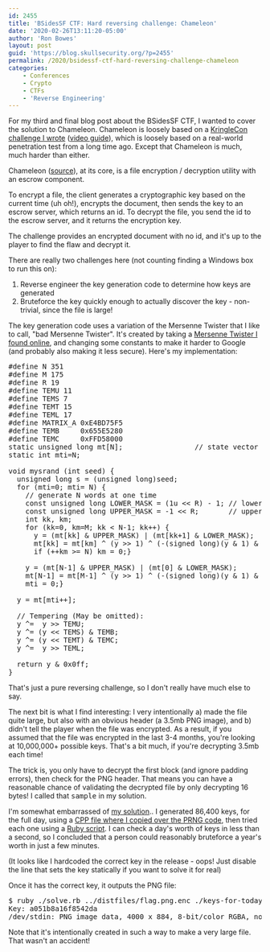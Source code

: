 ```yaml
---
id: 2455
title: 'BSidesSF CTF: Hard reversing challenge: Chameleon'
date: '2020-02-26T13:11:20-05:00'
author: 'Ron Bowes'
layout: post
guid: 'https://blog.skullsecurity.org/?p=2455'
permalink: /2020/bsidessf-ctf-hard-reversing-challenge-chameleon
categories:
    - Conferences
    - Crypto
    - CTFs
    - 'Reverse Engineering'
---
```


For my third and final blog post about the BSidesSF CTF, I wanted to cover the solution to Chameleon. Chameleon is loosely based on a <a href="https://2019.kringlecon.com/">KringleCon challenge I wrote</a> (<a href="https://www.youtube.com/watch?v=obJdpKDpFBA">video guide</a>), which is loosely based on a real-world penetration test from a long time ago. Except that Chameleon is much, much harder than either.
<!--more-->
Chameleon (<a href="https://github.com/BSidesSF/ctf-2020-release/blob/master/chameleon/challenge/client/src/chameleon.cpp">source</a>), at its core, is a file encryption / decryption utility with an escrow component.

To encrypt a file, the client generates a cryptographic key based on the current time (uh oh!), encrypts the document, then sends the key to an escrow server, which returns an id. To decrypt the file, you send the id to the escrow server, and it returns the encryption key.

The challenge provides an encrypted document with no id, and it's up to the player to find the flaw and decrypt it.

There are really two challenges here (not counting finding a Windows box to run this on):

<ol>
<li>Reverse engineer the key generation code to determine how keys are generated</li>
<li>Bruteforce the key quickly enough to actually discover the key - non-trivial, since the file is large!</li>
</ol>

The key generation code uses a variation of the Mersenne Twister that I like to call, "bad Mersenne Twister". It's created by taking a <a href="http://www.ai.mit.edu/courses/6.836-s03/handouts/sierra/random.c">Mersenne Twister I found online</a>, and changing some constants to make it harder to Google (and probably also making it less secure). Here's my implementation:

<pre>
#define N 351
#define M 175
#define R 19
#define TEMU 11
#define TEMS 7
#define TEMT 15
#define TEML 17
#define MATRIX_A 0xE4BD75F5
#define TEMB     0x655E5280
#define TEMC     0xFFD58000
static unsigned long mt[N];                 // state vector
static int mti=N;

void mysrand (int seed) {
  unsigned long s = (unsigned long)seed;
  for (mti=0; mti<N; mti++) {
    s = s * 29945647 - 1;
    mt[mti] = s;
  }
  return;
}

int myrand () {
  // generate 32 random bits
  unsigned long y;

  if (mti >= N) {
    // generate N words at one time
    const unsigned long LOWER_MASK = (1u << R) - 1; // lower R bits
    const unsigned long UPPER_MASK = -1 << R;       // upper 32-R bits
    int kk, km;
    for (kk=0, km=M; kk < N-1; kk++) {
      y = (mt[kk] & UPPER_MASK) | (mt[kk+1] & LOWER_MASK);
      mt[kk] = mt[km] ^ (y >> 1) ^ (-(signed long)(y & 1) & MATRIX_A);
      if (++km >= N) km = 0;}

    y = (mt[N-1] & UPPER_MASK) | (mt[0] & LOWER_MASK);
    mt[N-1] = mt[M-1] ^ (y >> 1) ^ (-(signed long)(y & 1) & MATRIX_A);
    mti = 0;}

  y = mt[mti++];

  // Tempering (May be omitted):
  y ^=  y >> TEMU;
  y ^= (y << TEMS) & TEMB;
  y ^= (y << TEMT) & TEMC;
  y ^=  y >> TEML;

  return y & 0x0ff;
}
</pre>

That's just a pure reversing challenge, so I don't really have much else to say.

The next bit is what I find interesting: I very intentionally a) made the file quite large, but also with an obvious header (a 3.5mb PNG image), and b) didn't tell the player when the file was encrypted. As a result, if you assumed that the file was encrypted in the last 3-4 months, you're looking at 10,000,000+ possible keys. That's a bit much, if you're decrypting 3.5mb each time!

The trick is, you only have to decrypt the first block (and ignore padding errors), then check for the PNG header. That means you can have a reasonable chance of validating the decrypted file by only decrypting 16 bytes! I called that <tt>sample</tt> in my solution.

I'm somewhat embarrassed of <a href="https://github.com/BSidesSF/ctf-2020-release/tree/master/chameleon/solution">my solution</a>.. I generated 86,400 keys, for the full day, using a <a href="https://github.com/BSidesSF/ctf-2020-release/blob/master/chameleon/solution/solve.cpp">CPP file where I copied over the PRNG code</a>, then tried each one using a <a href="https://github.com/BSidesSF/ctf-2020-release/blob/master/chameleon/solution/solve.rb">Ruby script</a>. I can check a day's worth of keys in less than a second, so I concluded that a person could reasonably bruteforce a year's worth in just a few minutes.

(It looks like I hardcoded the correct key in the release - oops! Just disable the line that sets the key statically if you want to solve it for real)

Once it has the correct key, it outputs the PNG file:

<pre>
$ ruby ./solve.rb ../distfiles/flag.png.enc ./keys-for-today.txt | file -
Key: a051b8a16f8542da
/dev/stdin: PNG image data, 4000 x 884, 8-bit/color RGBA, non-interlaced
</pre>

Note that it's intentionally created in such a way to make a very large file. That wasn't an accident!